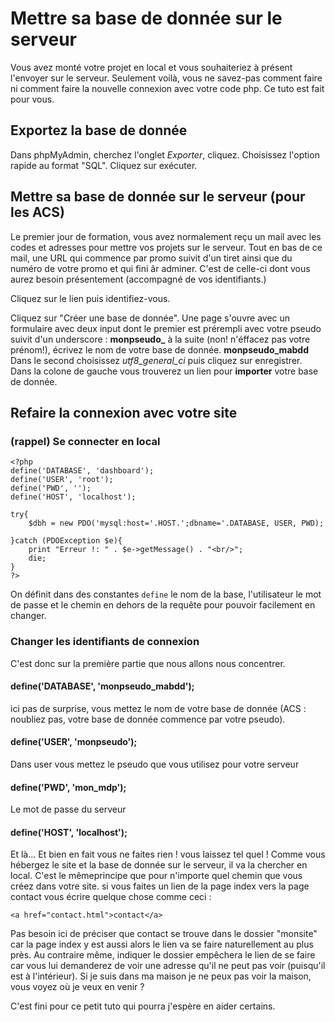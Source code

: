 # Mettre sa base de donnée sur le serveur

Vous avez monté votre projet en local et vous souhaiteriez à présent l'envoyer sur le serveur. Seulement voilà, vous ne savez-pas comment faire ni comment faire la nouvelle connexion avec votre code php. Ce tuto est fait pour vous.

## Exportez la base de donnée
Dans phpMyAdmin, cherchez l'onglet *Exporter*, cliquez. Choisissez l'option rapide au format "SQL". Cliquez sur exécuter.

## Mettre sa base de donnée sur le serveur (pour les ACS)
Le premier jour de formation, vous avez normalement reçu un mail avec les codes et adresses pour mettre vos projets sur le serveur. Tout en bas de ce mail, une URL qui commence par promo suivit d'un tiret ainsi que du numéro de votre promo et qui fini âr adminer. C'est de celle-ci dont vous aurez besoin présentement (accompagné de vos identifiants.)

Cliquez sur le lien puis identifiez-vous.

Cliquez sur "Créer une base de donnée".
Une page s'ouvre avec un formulaire avec deux input dont le premier est prérempli avec votre pseudo suivit d'un underscore :
**monpseudo_**
à la suite (non! n'éffacez pas votre prénom!), écrivez le nom de votre base de donnée. 
**monpseudo_mabdd**
Dans le second choisissez *utf8_general_ci* puis cliquez sur enregistrer.
Dans la colone de gauche vous trouverez un lien pour **importer** votre base de donnée.

## Refaire la connexion avec votre site

### (rappel) Se connecter en local

```
<?php 
define('DATABASE', 'dashboard');
define('USER', 'root');
define('PWD', '');
define('HOST', 'localhost');

try{
    $dbh = new PDO('mysql:host='.HOST.';dbname='.DATABASE, USER, PWD);

}catch (PDOException $e){
    print "Erreur !: " . $e->getMessage() . "<br/>";
    die;
}
?>
```
On définit dans des constantes ```define``` le nom de la base, l'utilisateur le mot de passe et le chemin en dehors de la requête pour pouvoir facilement en changer.

### Changer les identifiants de connexion
C'est donc sur la première partie que nous allons nous concentrer.
#### define('DATABASE', 'monpseudo_mabdd');
ici pas de surprise, vous mettez le nom de votre base de donnée (ACS : noubliez pas, votre base de donnée commence par votre pseudo).
#### define('USER', 'monpseudo');
Dans user vous mettez le pseudo que vous utilisez pour votre serveur
#### define('PWD', 'mon_mdp');
Le mot de passe du serveur
#### define('HOST', 'localhost');
Et là... Et bien en fait vous ne faites rien ! vous laissez tel quel ! 
Comme vous hébergez le site et la base de donnée sur le serveur, il va la chercher en local. C'est le mêmeprincipe que pour n'importe quel chemin que vous créez dans votre site. si vous faites un lien de la page index vers la page contact vous écrire quelque chose comme ceci :
```
<a href="contact.html">contact</a>
```
Pas besoin ici de préciser que contact se trouve dans le dossier "monsite" car la page index y est aussi alors le lien va se faire naturellement au plus près. Au contraire même, indiquer le dossier empêchera le lien de se faire car vous lui demanderez de voir une adresse qu'il ne peut pas voir (puisqu'il est à l'intérieur). Si je suis dans ma maison je ne peux pas voir la maison, vous voyez où je veux en venir ?


C'est fini pour ce petit tuto qui pourra j'espère en aider certains.